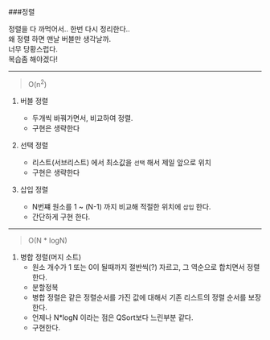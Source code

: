 ###정렬

정렬을 다 까먹어서.. 한번 다시 정리한다..\
왜 정렬 하면 맨날 버블만 생각날까. \
너무 당황스럽다. \
복습좀 해야겠다!

---
> O(n<sup>2</sup>)
1. 버블 정렬 
   - 두개씩 바꿔가면서, 비교하여 정렬. 
   - 구현은 생략한다
    
2. 선택 정렬
    - 리스트(서브리스트) 에서 최소값을 `선택` 해서 제일 앞으로 위치
    - 구현은 생략한다

3. 삽입 정렬
    - N번쨰 원소를 1 ~ (N-1) 까지 비교해 적절한 위치에 `삽입` 한다.
    - 간단하게 구현 한다.

---
>O(N * logN)
1. 병합 정렬(머지 소트)
   - 원소 개수가 1 또는 0이 될때까지 절반씩(?) 자르고, 그 역순으로 합치면서 정렬한다.
   - 분할정복
   - 병합 정렬은 같은 정렬순서를 가진 값에 대해서 기존 리스트의 정렬 순서를 보장한다.
   - 언제나 N*logN 이라는 점은 QSort보다 느린부분 같다.
   - 구현한다.